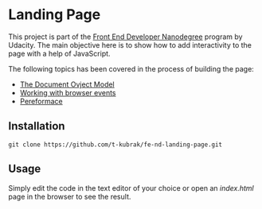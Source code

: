 # Landing Page

This project is part of the 
[Front End Developer Nanodegree](https://www.udacity.com/course/front-end-web-developer-nanodegree--nd0011) program by Udacity.
The main objective here is to show how to add interactivity to the page with a help of JavaScript.

The following topics has been covered in the process of building the page:
- [The Document Ovject Model](https://developer.mozilla.org/en-US/docs/Web/API/Document_Object_Model/Introduction)
- [Working with browser events](https://developer.mozilla.org/en-US/docs/Web/API/Event)
- [Pereformace](https://developer.mozilla.org/en-US/docs/Web/API/Performance)

## Installation
```
git clone https://github.com/t-kubrak/fe-nd-landing-page.git
```

## Usage
Simply edit the code in the text editor of your choice or open an *index.html* page in the browser to see the result.